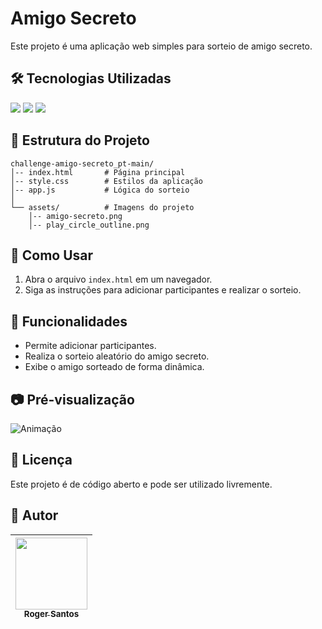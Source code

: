 # Amigo Secreto

Este projeto é uma aplicação web simples para sorteio de amigo secreto.

## 🛠️ Tecnologias Utilizadas

<div>
  <img src="https://img.shields.io/badge/HTML-239120?style=for-the-badge&logo=html5&logoColor=white">
  <img src="https://img.shields.io/badge/CSS-239120?&style=for-the-badge&logo=css3&logoColor=white">
  <img src="https://img.shields.io/badge/JavaScript-F7DF1E?style=for-the-badge&logo=javascript&logoColor=black">
</div>

## 📂 Estrutura do Projeto

```
challenge-amigo-secreto_pt-main/
│-- index.html       # Página principal
│-- style.css        # Estilos da aplicação
│-- app.js           # Lógica do sorteio
│
└── assets/          # Imagens do projeto
    │-- amigo-secreto.png
    │-- play_circle_outline.png
```

## 🚀 Como Usar

1. Abra o arquivo `index.html` em um navegador.
2. Siga as instruções para adicionar participantes e realizar o sorteio.

## 📌 Funcionalidades

- Permite adicionar participantes.
- Realiza o sorteio aleatório do amigo secreto.
- Exibe o amigo sorteado de forma dinâmica.

## 📷 Pré-visualização

![Animação](https://github.com/user-attachments/assets/8efbe932-aaa1-436f-b973-5548d68943dc)

## 📜 Licença

Este projeto é de código aberto e pode ser utilizado livremente.

## 👤 Autor
 
| [<img loading="lazy" src="https://avatars.githubusercontent.com/u/121566016?v=4" width=115><br><sub>Roger Santos</sub>](https://github.com/patorocco) | 
| :---: |


